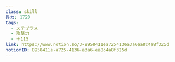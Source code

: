 ```yaml
---
class: skill
界力: 1720
tags:
  - ステプラス
  - 攻撃力
  - ＋115
link: https://www.notion.so/3-8958411ea7254136a3a6ea8c4a8f325d
notionID: 8958411e-a725-4136-a3a6-ea8c4a8f325d
---
```

